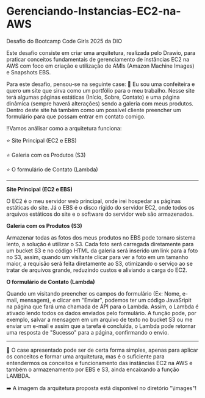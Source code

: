 # Gerenciando-Instancias-EC2-na-AWS
Desafio do Bootcamp Code Girls 2025 da DIO

Este desafio consiste em criar uma arquitetura, realizada pelo Drawio, para praticar conceitos fundamentais de gerenciamento de instâncias EC2 na AWS com foco em criação e utilização de AMIs (Amazon Machine Images) e Snapshots EBS.

Para este desafio, pensou-se na seguinte case: 🥣 Eu sou uma confeiteira e quero um site que sirva como um portfólio para o meu trabalho. Nesse site terá algumas páginas estáticas (Início, Sobre, Contato) e uma página dinâmica (sempre haverá alterações) sendo a galeria com meus produtos. Dentro deste site há também como um possível cliente preencher um formulário para que possam entrar em contato comigo. 

‼️Vamos análisar como a arquitetura funciona:

⭐ Site Principal (EC2 e EBS) 

⭐ Galeria com os Produtos (S3) 

⭐ O formulário de Contato (Lambda) 

------------------------------------------------------

**Site Principal (EC2 e EBS)**

O EC2 é o meu servidor web principal, onde irei hospedar as páginas estáticas do site. Já o EBS é o disco rígido do servidor EC2, onde todos os arquivos estáticos do site e o software do servidor web são armazenados. 

**Galeria com os Produtos (S3)**

Armazenar todas as fotos dos meus produtos no EBS pode tornaro sistema lento, a solução é utilizar o S3. Cada foto será carregada diretamente para um bucket S3 e no código HTML da galeria será inserido um link para a foto no S3, assim, quando um visitante clicar para ver a foto em um tamanho maior, a requisão será feita diretamente ao S3, otimizando o serviço ao se tratar de arquivos grande, reduzindo custos e aliviando a carga do EC2.

**O formulário de Contato (Lambda)**

Quando um visitando preencher os campos do formulário (Ex: Nome, e-mail, mensagem), e clicar em "Enviar", podemos ter um código JavaSripit na página que fará uma chamada de API para o Lambda. Assim, o Lambda é ativado lendo todos os dados enviados pelo formulário. A função pode, por exemplo, salvar a mensagem em um arquivo de texto no bucket S3 ou me enviar um e-mail e assim que a tarefa é concluída, o Lambda pode retornar uma resposta de "Sucesso" para a página, confirmando o envio.

------------------------------------------------------

💁 O case apresentado pode ser de certa forma simples, apenas para aplicar os conceitos e formar uma arquitetura, mas é o suficiente para entendermos os conceitos e funcionamento das instâncias EC2 na AWS e também o armazenamento por EBS e S3, ainda encaixando a função LAMBDA.

➡️ A imagem da arquitetura proposta está disponível no diretório "\images"!
